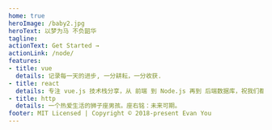 ```yaml
---
home: true
heroImage: /baby2.jpg
heroText: 以梦为马 不负韶华
tagline:
actionText: Get Started →
actionLink: /node/
features:
- title: vue
  details: 记录每一天的进步, 一分耕耘，一分收获.
- title: react
  details: 专注 vue.js 技术栈分享，从 前端 到 Node.js 再到 后端数据库，祝我们都能成为优秀的高级前端开发工程师。
- title: http
  details: 一个热爱生活的狮子座男孩。座右铭：未来可期。
footer: MIT Licensed | Copyright © 2018-present Evan You
---
```


